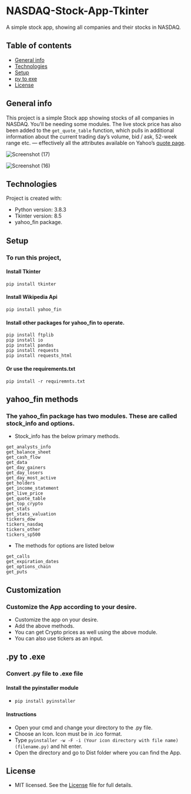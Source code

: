 # NASDAQ-Stock-App-Tkinter
A simple stock app, showing all companies and their stocks in NASDAQ.

## Table of contents
* [General info](#general-info)
* [Technologies](#technologies)
* [Setup](#setup)
* [py to exe](#py-to-exe)
* [License](#license)

## General info
This project is a simple Stock app showing stocks of all companies in NASDAQ. You'll be needing some modules. The live stock price has also been added to the ```get_quote_table``` function, which pulls in additional information about the current trading day’s volume, bid / ask, 52-week range etc. — effectively all the attributes available on Yahoo’s [quote page](https://finance.yahoo.com/quote/AAPL?p=AAPL).

![Screenshot (17)](https://user-images.githubusercontent.com/67178624/87005597-df354e80-c1dc-11ea-933d-cb118402ee43.png)

![Screenshot (16)](https://user-images.githubusercontent.com/67178624/87005604-e2303f00-c1dc-11ea-8bc8-0f3f35bb6acb.png)
		
## Technologies
Project is created with:
* Python version: 3.8.3
* Tkinter version: 8.5
* yahoo_fin package.
	
## Setup
### To run this project,
#### Install Tkinter
```
pip install tkinter
```
#### Install Wikipedia Api
```
pip install yahoo_fin
```
#### Install other packages for yahoo_fin to operate.
```
pip install ftplib
pip install io
pip install pandas
pip install requests
pip install requests_html
```
#### Or use the requirements.txt
```
pip install -r requiremnts.txt
```
## yahoo_fin methods
### The yahoo_fin package has two modules. These are called stock_info and options. 
* Stock_info has the below primary methods.
```
get_analysts_info
get_balance_sheet
get_cash_flow
get_data
get_day_gainers
get_day_losers
get_day_most_active
get_holders
get_income_statement
get_live_price
get_quote_table
get_top_crypto
get_stats
get_stats_valuation
tickers_dow
tickers_nasdaq
tickers_other
tickers_sp500
```
* The methods for options are listed below
```
get_calls
get_expiration_dates
get_options_chain
get_puts
```
## Customization
### Customize the App according to your desire.
* Customize the app on your desire.
* Add the above methods.
* You can get Crypto prices as well using the above module. 
* You can also use tickers as an input.

## .py to .exe
### Convert .py file to .exe file
#### Install the pyinstaller module
* ```pip install pyinstaller```
#### Instructions
* Open your cmd and change your directory to the .py file.
* Choose an Icon. Icon must be in .ico format.
* Type ```pyinstaller -w -F -i (Your icon directory with file name) (filename.py)``` and hit enter.
* Open the directory and go to Dist folder where you can find the App.

## License
* MIT licensed. See the [License](LICENSE) file for full details. 
